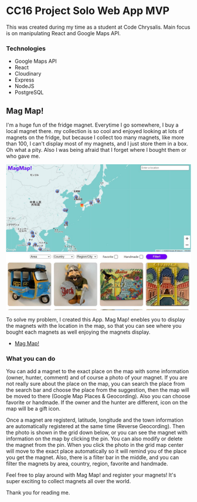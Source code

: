 # CC16 Project Solo Web App MVP

This was created during my time as a student at Code Chrysalis.
Main focus is on manipulating React and Google Maps API.

### Technologies

- Google Maps API
- React
- Cloudinary
- Express
- NodeJS
- PostgreSQL

## Mag Map!

I'm a huge fun of the fridge magnet. Everytime I go somewhere, I buy a local magnet there.
my collection is so cool and enjoyed looking at lots of magnets on the fridge, but because I collect too many magnets, like more than 100, I can't display most of my magnets, and I just store them in a box. Oh what a pity.
Also I was being afraid that I forget where I bought them or who gave me.

![magmap](./images/screen_shot.jpg)

To solve my problem, I created this App.
Mag Map! enebles you to display the magnets with the location in the map, so that you can see where you bought each magnets as well enjoying the magnets display.

- [Mag Map!](https://magnet-map.herokuapp.com/)

### What you can do

You can add a magnet to the exact place on the map with some information (owner, hunter, comment) and of course a photo of your magnet.
If you are not really sure about the place on the map, you can search the place from the search bar and choose the place from the suggestion, then the map will be moved to there (Google Map Places & Geocording).
Also you can choose favorite or handmade.
If the owner and the hunter are different, icon on the map will be a gift icon.

Once a magnet are registerd, latitude, longitude and the town information are automatically registered at the same time (Reverse Geocording). Then the photo is shown in the grid down below, or you can see the magnet with information on the map by clicking the pin.
You can also modify or delete the magnet from the pin.
When you click the photo in the grid map center will move to the exact place automatically so it will remind you of the place you get the magnet.
Also, there is a filter bar in the middle, and you can filter the magnets by area, country, region, favorite and handmade.

Feel free to play around with Mag Map! and register your magnets!
It's super exciting to collect magnets all over the world.

Thank you for reading me.
